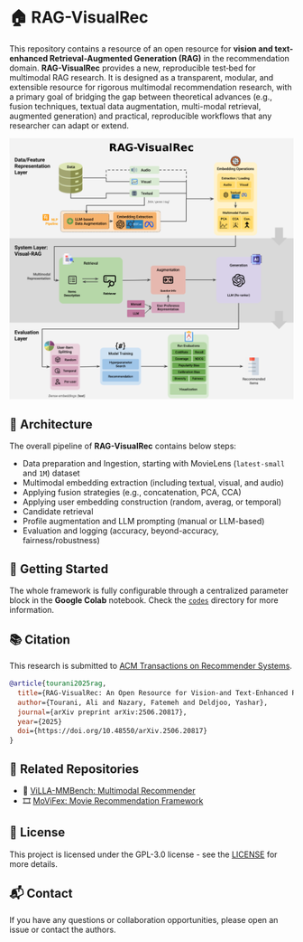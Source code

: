 # 🏠 RAG-VisualRec

This repository contains a resource of an open resource for **vision and text-enhanced Retrieval-Augmented Generation (RAG)** in the recommendation domain. **RAG-VisualRec** provides a new, reproducible test‑bed for multimodal RAG research. It is designed as a transparent, modular, and extensible resource for rigorous multimodal recommendation research, with a primary goal of bridging the gap between theoretical advances (e.g., fusion techniques, textual data augmentation, multi-modal retrieval, augmented generation) and practical, reproducible workflows that any researcher can adapt or extend.

![RAG-VisualRec](./RAG-VisualRec.png "RAG-VisualRec")

## 🧠 Architecture

The overall pipeline of **RAG-VisualRec** contains below steps:

- Data preparation and Ingestion, starting with MovieLens (`latest-small` and `1M`) dataset
- Multimodal embedding extraction (including textual, visual, and audio)
- Applying fusion strategies (e.g., concatenation, PCA, CCA)
- Applying user embedding construction (random, averag, or temporal)
- Candidate retrieval
- Profile augmentation and LLM prompting (manual or LLM-based)
- Evaluation and logging (accuracy, beyond-accuracy, fairness/robustness)


## 🚀 Getting Started

The whole framework is fully configurable through a centralized parameter block in the **Google Colab** notebook. Check the [`codes`](/codes/README.md) directory for more information.

## 📚 Citation

This research is submitted to [ACM Transactions on Recommender Systems](https://dl.acm.org/journal/tors).

```bibtex
@article{tourani2025rag,
  title={RAG-VisualRec: An Open Resource for Vision-and Text-Enhanced Retrieval-Augmented Generation in Recommendation},
  author={Tourani, Ali and Nazary, Fatemeh and Deldjoo, Yashar},
  journal={arXiv preprint arXiv:2506.20817},
  year={2025}
  doi={https://doi.org/10.48550/arXiv.2506.20817}
}
```

## 📎 Related Repositories

- 🔨 [ViLLA-MMBench: Multimodal Recommender](https://github.com/RecSys-lab/ViLLA-MMBench)
- 🎞️ [MoViFex: Movie Recommendation Framework](https://github.com/RecSys-lab/MoViFex)

## 🔑 License

This project is licensed under the GPL-3.0 license - see the [LICENSE](/LICENSE) for more details.

## 📬 Contact

If you have any questions or collaboration opportunities, please open an issue or contact the authors.